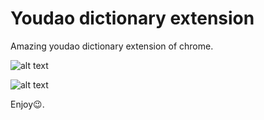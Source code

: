 # Youdao dictionary extension
Amazing youdao dictionary extension of chrome.

![alt text](http://e.hiphotos.baidu.com/image/pic/item/342ac65c10385343478c28719f13b07eca80881b.jpg)

![alt text](http://b.hiphotos.baidu.com/image/pic/item/9345d688d43f87948dd6e67ede1b0ef41bd53ab0.jpg)

Enjoy😉.
